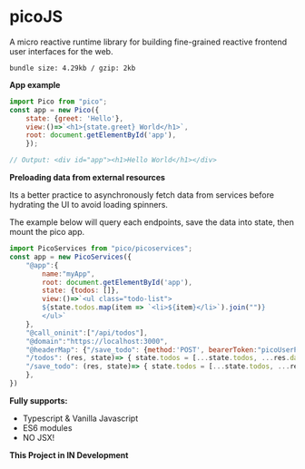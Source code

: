 # picoJS

A micro reactive runtime library for building fine-grained reactive frontend user interfaces for the web.

`bundle size: 4.29kb / gzip: 2kb`

**App example**
```js
import Pico from "pico";
const app = new Pico({
    state: {greet: 'Hello'},
    view:()=>`<h1>{state.greet} World</h1>`,
    root: document.getElementById('app'),
    });

// Output: <div id="app"><h1>Hello World</h1></div>
```

**Preloading data from external resources**

Its a better practice to asynchronously fetch data from services before hydrating the UI to avoid loading spinners.

The example below will query each endpoints, save the data into state, then mount the pico app.

```js
import PicoServices from "pico/picoservices";
const app = new PicoServices({
    "@app":{
        name:"myApp",
        root: document.getElementById('app'),
        state: {todos: []},
        view:()=>`<ul class="todo-list">
        ${state.todos.map(item => `<li>${item}</li>`).join("")}
        </ul>`
    },
    "@call_oninit":["/api/todos"],
    "@domain":"https://localhost:3000",
    "@headerMap": {"/save_todo": {method:'POST', bearerToken:"picoUserPublicAuthToken"}},
    "/todos": (res, state)=> { state.todos = [...state.todos, ...res.data];},
    "/save_todo": (res, state)=> { state.todos = [...state.todos, ...res.data];
    },
})
```

**Fully supports:**

- Typescript & Vanilla Javascript
- ES6 modules
- NO JSX!

**This Project in IN Development**

